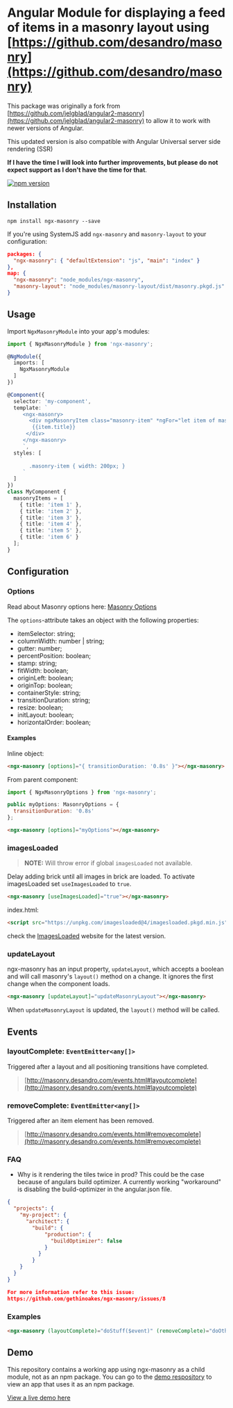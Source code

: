 # Angular Module for displaying a feed of items in a masonry layout using [https://github.com/desandro/masonry](https://github.com/desandro/masonry)

This package was originally a fork from [https://github.com/jelgblad/angular2-masonry](https://github.com/jelgblad/angular2-masonry) to allow it to work with newer versions of Angular.

This updated version is also compatible with Angular Universal server side rendering (SSR)

**If I have the time I will look into further improvements, but please do not expect support as I don't have the time for that**.

[![npm version](https://badge.fury.io/js/ngx-masonry.svg)](https://www.npmjs.com/package/ngx-masonry)

## Installation

`npm install ngx-masonry --save`

If you're using SystemJS add `ngx-masonry` and `masonry-layout` to your configuration:

```json
packages: {
  "ngx-masonry": { "defaultExtension": "js", "main": "index" }
},
map: {
  "ngx-masonry": "node_modules/ngx-masonry",
  "masonry-layout": "node_modules/masonry-layout/dist/masonry.pkgd.js"
}
```

## Usage

Import `NgxMasonryModule` into your app's modules:

```typescript
import { NgxMasonryModule } from 'ngx-masonry';

@NgModule({
  imports: [
    NgxMasonryModule
  ]
})
```

```typescript
@Component({
  selector: 'my-component',
  template: `
     <ngx-masonry>
       <div ngxMasonryItem class="masonry-item" *ngFor="let item of masonryItems">
        {{item.title}}
      </div>
     </ngx-masonry>
     `,
  styles: [
    `
       .masonry-item { width: 200px; }
     `
  ]
})
class MyComponent {
  masonryItems = [
    { title: 'item 1' },
    { title: 'item 2' },
    { title: 'item 3' },
    { title: 'item 4' },
    { title: 'item 5' },
    { title: 'item 6' }
  ];
}
```

## Configuration

### Options

Read about Masonry options here: [Masonry Options](http://masonry.desandro.com/options.html)

The `options`-attribute takes an object with the following properties:

* itemSelector: string;
* columnWidth: number | string;
* gutter: number;
* percentPosition: boolean;
* stamp: string;
* fitWidth: boolean;
* originLeft: boolean;
* originTop: boolean;
* containerStyle: string;
* transitionDuration: string;
* resize: boolean;
* initLayout: boolean;
* horizontalOrder: boolean;

#### Examples

Inline object:

```html
<ngx-masonry [options]="{ transitionDuration: '0.8s' }"></ngx-masonry>
```

From parent component:

```javascript
import { NgxMasonryOptions } from 'ngx-masonry';

public myOptions: MasonryOptions = {
  transitionDuration: '0.8s'
};
```

```html
<ngx-masonry [options]="myOptions"></ngx-masonry>
```

### imagesLoaded

> **NOTE:** Will throw error if global `imagesLoaded` not available.

Delay adding brick until all images in brick are loaded.
To activate imagesLoaded set `useImagesLoaded` to `true`.

```html
<ngx-masonry [useImagesLoaded]="true"></ngx-masonry>
```

index.html:

```html
<script src="https://unpkg.com/imagesloaded@4/imagesloaded.pkgd.min.js"></script>
```

check the [ImagesLoaded](https://imagesloaded.desandro.com/) website for the latest version.

### updateLayout

ngx-masonry has an input property, `updateLayout`, which accepts a boolean and will call masonry's `layout()` method on a change. It ignores the first change when the component loads.

```html
<ngx-masonry [updateLayout]="updateMasonryLayout"></ngx-masonry>
```

When `updateMasonryLayout` is updated, the `layout()` method will be called.

## Events

### layoutComplete: `EventEmitter<any[]>`

Triggered after a layout and all positioning transitions have completed.

> [http://masonry.desandro.com/events.html#layoutcomplete](http://masonry.desandro.com/events.html#layoutcomplete)

### removeComplete: `EventEmitter<any[]>`

Triggered after an item element has been removed.

> [http://masonry.desandro.com/events.html#removecomplete](http://masonry.desandro.com/events.html#removecomplete)

### FAQ
* Why is it rendering the tiles twice in prod?
This could be the case because of angulars build optimizer. A currently working "workaround" is disabling the build-optimizer in the angular.json file.
```json
{
  "projects": {
    "my-project": {
      "architect": {
        "build": {
            "production": {
              "buildOptimizer": false
            }
          }
        }
    }
  }
}

For more information refer to this issue:
https://github.com/gethinoakes/ngx-masonry/issues/8
```

### Examples

```html
<ngx-masonry (layoutComplete)="doStuff($event)" (removeComplete)="doOtherStuff($event)"></ngx-masonry>
```

## Demo

This repository contains a working app using ngx-masonry as a child module, not as an npm package. You can go to the [demo respository](https://github.com/gethinoakes/ngx-masonry-demo) to view an app that uses it as an npm package.

[View a live demo here](https://ngx-masonry-demo.herokuapp.com/)
